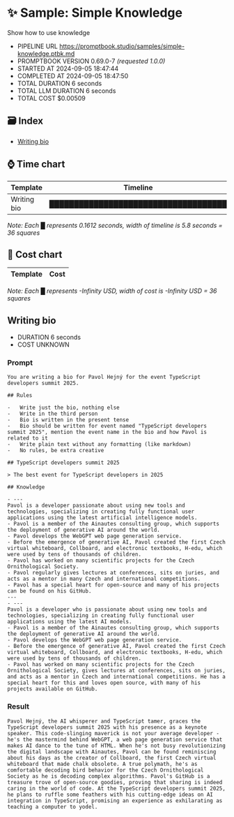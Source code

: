 # ✨ Sample: Simple Knowledge

Show how to use knowledge

-   PIPELINE URL https://promptbook.studio/samples/simple-knowledge.ptbk.md
-   PROMPTBOOK VERSION 0.69.0-7 _(requested 1.0.0)_
-   STARTED AT 2024-09-05 18:47:44
-   COMPLETED AT 2024-09-05 18:47:50
-   TOTAL DURATION 6 seconds
-   TOTAL LLM DURATION 6 seconds
-   TOTAL COST $0.00509

## 🗃 Index

-   [Writing bio](#writing-bio)

## ⌚ Time chart

| Template    | Timeline                             |
| ----------- | ------------------------------------ |
| Writing bio | ████████████████████████████████████ |

_Note: Each █ represents 0.1612 seconds, width of timeline is 5.8 seconds = 36 squares_

## 💸 Cost chart

| Template | Cost |
| -------- | ---- |

_Note: Each █ represents -Infinity USD, width of cost is -Infinity USD = 36 squares_

## Writing bio

-   DURATION 6 seconds
-   COST UNKNOWN

### Prompt

```
You are writing a bio for Pavol Hejný for the event TypeScript developers summit 2025.

## Rules

-   Write just the bio, nothing else
-   Write in the third person
-   Bio is written in the present tense
-   Bio should be written for event named "TypeScript developers summit 2025", mention the event name in the bio and how Pavol is related to it
-   Write plain text without any formatting (like markdown)
-   No rules, be extra creative

## TypeScript developers summit 2025

> The best event for TypeScript developers in 2025

## Knowledge

- ---
Pavol is a developer passionate about using new tools and technologies, specializing in creating fully functional user applications using the latest artificial intelligence models.
- Pavol is a member of the Ainautes consulting group, which supports the deployment of generative AI around the world.
- Pavol develops the WebGPT web page generation service.
- Before the emergence of generative AI, Pavol created the first Czech virtual whiteboard, Collboard, and electronic textbooks, H-edu, which were used by tens of thousands of children.
- Pavol has worked on many scientific projects for the Czech Ornithological Society.
- Pavol regularly gives lectures at conferences, sits on juries, and acts as a mentor in many Czech and international competitions.
- Pavol has a special heart for open-source and many of his projects can be found on his GitHub.
---
- ---
Pavol is a developer who is passionate about using new tools and technologies, specializing in creating fully functional user applications using the latest AI models.
- Pavol is a member of the Ainautes consulting group, which supports the deployment of generative AI around the world.
- Pavol develops the WebGPT web page generation service.
- Before the emergence of generative AI, Pavol created the first Czech virtual whiteboard, Collboard, and electronic textbooks, H-edu, which were used by tens of thousands of children.
- Pavol has worked on many scientific projects for the Czech Ornithological Society, gives lectures at conferences, sits on juries, and acts as a mentor in Czech and international competitions. He has a special heart for this and loves open source, with many of his projects available on GitHub.
```

### Result

```
Pavol Hejný, the AI whisperer and TypeScript tamer, graces the TypeScript developers summit 2025 with his presence as a keynote speaker. This code-slinging maverick is not your average developer - he's the mastermind behind WebGPT, a web page generation service that makes AI dance to the tune of HTML. When he's not busy revolutionizing the digital landscape with Ainautes, Pavol can be found reminiscing about his days as the creator of Collboard, the first Czech virtual whiteboard that made chalk obsolete. A true polymath, he's as comfortable decoding bird behavior for the Czech Ornithological Society as he is decoding complex algorithms. Pavol's GitHub is a treasure trove of open-source goodies, proving that sharing is indeed caring in the world of code. At the TypeScript developers summit 2025, he plans to ruffle some feathers with his cutting-edge ideas on AI integration in TypeScript, promising an experience as exhilarating as teaching a computer to yodel.
```
